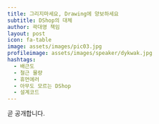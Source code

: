```yaml
---
title: 그리지마세요, Drawing에 양보하세요
subtitle: DShop의 대체
author: 곽대영 책임
layout: post
icon: fa-table
image: assets/images/pic03.jpg
profileimage: assets/images/speaker/dykwak.jpg
hashtags: 
  - 배근도
  - 철근 물량
  - 휴먼에러
  - 아무도 모르는 DShop
  - 설계코드
---
```

곧 공개합니다.